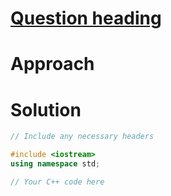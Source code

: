 # [Question heading ](Link)

# Approach

# Solution

```cpp
// Include any necessary headers

#include <iostream>
using namespace std;

// Your C++ code here
